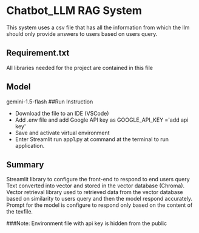 
# Chatbot_LLM RAG System
This system uses a csv file that has all the information from which the llm should only provide answers 
to users based on users query.
## Requirement.txt
All libraries needed for the project are contained in this file 
## Model 
gemini-1.5-flash 
##Run Instruction 
- Download the file to an IDE (VSCode)
- Add .env file and add Google API key as GOOGLE_API_KEY ='add api key'
- Save and activate virtual environment
- Enter Streamlit run app1.py at command at the terminal to run application.
## Summary
Streamlit library to configure the front-end to respond to end users query
Text converted into vector and stored in the vector database (Chroma). Vector retrieval library used to retrieved data 
from the vector database based on similarity to users query and then the model respond accurately. Prompt for the model is 
configure to respond only based on the content of the texfile. 

###Note: Environment file with api key is hidden from the public 


